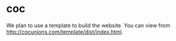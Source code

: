 coc
===

We plan to use a template to build the website. You can view from http://cocunions.com/template/dist/index.html.
